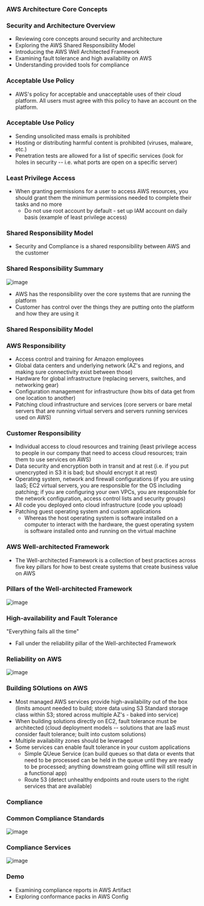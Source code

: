 ### AWS Architecture Core Concepts

### Security and Architecture Overview

* Reviewing core concepts around security and architecture
* Exploring the AWS Shared Responsibility Model
* Introducing the AWS Well Architected Framework
* Examining fault tolerance and high availability on AWS
* Understanding provided tools for compliance

### Acceptable Use Policy

* AWS's policy for acceptable and unacceptable uses of their cloud platform. All users must agree with this policy to have an account on the platform.

### Acceptable Use Policy

* Sending unsolicited mass emails is prohibited
* Hosting or distributing harmful content is prohibited (viruses, malware, etc.)
* Penetration tests are allowed for a list of specific services (look for holes in security -- i.e. what ports are open on a specific server)

### Least Privilege Access

* When granting permissions for a user to access AWS resources, you should grant them the minimum permissions needed to complete their tasks and no more
  * Do not use root account by default - set up IAM account on daily basis (example of least privilege access)

### Shared Responsibility Model

* Security and Compliance is a shared responsibility between AWS and the customer

### Shared Responsibility Summary

![image](https://user-images.githubusercontent.com/114364831/214102258-474efaf6-10e5-47ea-8dbe-4918cc5807f2.png)

* AWS has the responsibility over the core systems that are running the platform
* Customer has control over the things they are putting onto the platform and how they are using it

### Shared Responsibility Model

### AWS Responsibility

* Access control and training for Amazon employees 
* Global data centers and underlying network (AZ's and regions, and making sure connectivity exist between those)
* Hardware for global infrastructure (replacing servers, switches, and networking gear)
* Configuration management for infrastructure (how bits of data get from one location to another)
* Patching cloud infrastructure and services (core servers or bare metal servers that are running virtual servers and servers running services used on AWS)

### Customer Responsibility

* Individual access to cloud resources and training (least privilege access to people in our company that need to access cloud resources; train them to use services on AWS)
* Data security and encryption both in transit and at rest (i.e. if you put unencrypted in S3 it is bad; but should encrypt it at rest)
* Operating system, network and firewall configurations (if you are using IaaS; EC2 virtual servers, you are responsible for the OS including patching; if you are configuring your own VPCs, you are responsible for the network configuration, access control lists and security groups)
* All code you deployed onto cloud infrastructure (code you upload)
* Patching guest operating system and custom applications
  * Whereas the host operating system is software installed on a computer to interact with the hardware, the guest operating system is software installed onto and running on the virtual machine

### AWS Well-architected Framework  

* The Well-architected Framework is a collection of best practices across five key pillars for how to best create systems that create business value on AWS

### Pillars of the Well-architected Framework

![image](https://user-images.githubusercontent.com/114364831/214117366-f5bcb0f6-9472-4856-92d8-6126e9c93c99.png)

### High-availability and Fault Tolerance

"Everything fails all the time"

* Fall under the reliability pillar of the Well-architected Framework

### Reliability on AWS

![image](https://user-images.githubusercontent.com/114364831/214119855-4799588d-2fe7-4d5d-86c3-ee813b1bd809.png)

### Building SOlutions on AWS

* Most managed AWS services provide high-availability out of the box (limits amount needed to build; store data using S3 Standard storage class within S3; stored across multiple AZ's - baked into service)
* When building solutions directly on EC2, fault tolerance must be architected (cloud deployment models -- solutions that are IaaS must consider fault tolerance; built into custom solutions)
* Multiple availability zones should be leveraged
* Some services can enable fault tolerance in your custom applications 
  * Simple QUeue Service (can build queues so that data or events that need to be processed can be held in the queue until they are ready to be processed; anything downstream going offline will still result in a functional app)
  * Route 53 (detect unhealthy endpoints and route users to the right services that are available)

### Compliance

### Common Compliance Standards

![image](https://user-images.githubusercontent.com/114364831/214122612-48444728-8a4b-4b95-a613-ab9c3cd09e1b.png)

### Compliance Services

![image](https://user-images.githubusercontent.com/114364831/214123195-dd024cba-ff87-4fd0-b856-eef1536e1bdc.png)

### Demo  

* Examining compliance reports in AWS Artifact
* Exploring conformance packs in AWS Config

